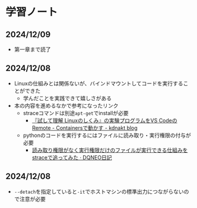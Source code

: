 # 学習ノート
## 2024/12/09
- 第一章まで読了

## 2024/12/08
- Linuxの仕組みとは関係ないが、バインドマウントしてコードを実行することができた
  - 学んだことを実践できて嬉しさがある
- 本の内容を進めるなかで参考になったリンク
  - straceコマンドは別途`apt-get`でinstallが必要
    - [『試して理解 Linuxのしくみ』の実験プログラムをVS CodeのRemote - Containersで動かす - kdnakt blog](https://kdnakt.hatenablog.com/entry/how-linux-works)
  - pythonのコードを実行するにはファイルに読み取り・実行権限の付与が必要
    - [読み取り権限がなく実行権限だけのファイルが実行できる仕組みをstraceで追ってみた · DQNEO日記](https://dqn.sakusakutto.jp/2014/03/linux_permission_strace.html)
## 2024/12/08
- `--detach`を指定していると`-it`でホストマシンの標準出力につながらないので注意が必要